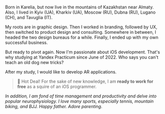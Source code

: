 Born in Karelia, but now live in the mountains of Kazakhstan near Almaty. Also, I lived in Kyiv (UA), Kharkiv (UA), Moscow (RU), Dubna (RU), Lugano (CH), and Tavuglia (IT). 

My roots are in graphic design. Then I worked in branding, followed by UX, then switched to product design and consulting. Somewhere in between, I headed the two design bureaus for a while. Finally, I ended up with my own successful business. 

But ready to pivot again. Now I'm passionate about iOS development. That's why studying at Yandex Practicum since June of 2022. Who says you can't teach an old dog new tricks?

After my study, I would like to develop AR applications.

> 👋 Hot Deal! For the sake of new knowledge, I am **ready to work for free** as a squire of an iOS programmer.

_In addition, I am fond of time management and productivity and delve into popular neurophysiology. I love many sports, especially tennis, mountain biking, and BJJ. Happy father. Adore parenting._


<!---
maxim-papier/maxim-papier is a ✨ special ✨ repository because its `README.md` (this file) appears on your GitHub profile.
You can click the Preview link to take a look at your changes.
--->
